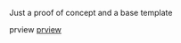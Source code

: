 
Just a proof of concept and a base template

prview [prview](https://corbane.github.io/Concept/Demo/index.html)


